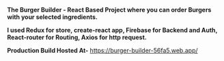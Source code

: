 **The Burger Builder - React Based Project where you can order Burgers with your selected ingredients.**

**I used Redux for store, create-react app, Firebase for Backend and Auth, React-router for Routing, Axios for http request.**

**Production Build Hosted At-**  https://burger-builder-56fa5.web.app/
